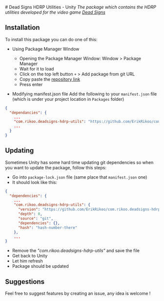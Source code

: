 ﻿﻿# Dead Signs HDRP Utilities - Unity
_The package which contains the HDRP utilities developed
for the video game [Dead Signs](https://www.deadsigns.fr/)_

## Installation
To install this package you can do one of this:
- Using Package Manager Window
    - Opening the Package Manager Window: Window > Package Manager
    - Wait for it to load
    - Click on the top left button `+` > Add package from git URL
    - Copy paste the [repository link](https://github.com/ErikRikoo/com.rikoo.deadsigns-hdrp-utils.git)
    - Press enter

- Modifying manifest.json file
Add the following to your `manifest.json` file (which is under your project location in `Packages` folder)
```json
{
  "dependancies": {
    ...
    "com.rikoo.deadsigns-hdrp-utils": "https://github.com/ErikRikoo/com.rikoo.deadsigns-hdrp-utils.git",
    ...
  }
}
```

## Updating
Sometimes Unity has some hard time updating git dependencies so when you want to update the package, 
follow this steps:
- Go into `package-lock.json` file (same place that `manifest.json` one)
- It should look like this:
```json
{
  "dependencies": {
    ...
    "com.rikoo.deadsigns-hdrp-utils": {
      "version": "https://github.com/ErikRikoo/com.rikoo.deadsigns-hdrp-utils.git",
      "depth": 0,
      "source": "git",
      "dependencies": {},
      "hash": "hash-number-there"
    },
    ...
}
```
- Remove the _"com.rikoo.deadsigns-hdrp-utils"_ and save the file
- Get back to Unity
- Let him refresh
- Package should be updated



## Suggestions
Feel free to suggest features by creating an issue, any idea is welcome !
